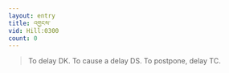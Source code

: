 ```yaml
---
layout: entry
title: འགྱངས་
vid: Hill:0300
count: 0
---
```

> To delay DK\. To cause a delay DS\. To postpone, delay TC\.


